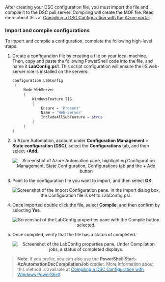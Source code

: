 

After creating your DSC configuration file, you must import the file and compile it to the DSC pull server. Compiling will create the MOF file. Read more about this at [Compiling a DSC Configuration with the Azure portal](https://azure.microsoft.com/en-us/documentation/articles/automation-dsc-compile/#compiling-a-dsc-configuration-with-the-azure-portal).



### Import and compile configurations

To import and compile a configuration, complete the following high-level steps:

1. Create a configuration file by creating a file on your local machine. Then, copy and paste the following PowerShell code into the file, and name it **LabConfig.ps1**. This script configuration will ensure the IIS web-server role is installed on the servers:

    ```powershell
    configuration LabConfig 
     { 
         Node WebServer 
         { 
             WindowsFeature IIS 
             { 
                 Ensure = 'Present' 
                 Name = 'Web-Server' 
                 IncludeAllSubFeature = $true 
             } 
         } 
    } 
    ```

2.  In Azure Automation, account under **Configuration Management** > **State configuration (DSC)**, select the  **Configurations** tab, and then select **+Add**.

    <p style="text-align:center;"><img src="../Linked_Image_Files/dsc3.png" alt="Screenshot of Azure Automation pane, highlighting Configuration Management, State Configuration, Configurations tab and the + Add button"></p>

3. Point to the configuration file you want to import, and then select **OK**.

    <p style="text-align:center;"><img src="../Linked_Image_Files/dsc4.png" alt="Screenshot of the Import Configuration pane. In the Import dialog box, the Configuration file is set to LabConfig.ps1."></p>

4. Once imported double click the file, select **Compile**, and then confirm by selecting **Yes**.

    <p style="text-align:center;"><img src="../Linked_Image_Files/dsc5.png" alt="Screenshot of the LabConfig properties pane with the Compile button selected."></p>

5. Once compiled, verify that the file has a status of completed.
    
    <p style="text-align:center;"><img src="../Linked_Image_Files/dsc6.png" alt="Screenshot of the LabConfig properties pane. Under Compilation jobs, a status of completed displays."></p>


> **Note**: If you prefer, you can also use the **PowerShell Start-AzAutomationDscCompilationJob** cmdlet. More information about this method is available at <a href="https://azure.microsoft.com/en-us/documentation/articles/automation-dsc-compile/#compiling-a-dsc-configuration-with-windows-powershell" target="_blank"><span style="color: #0066cc;" color="#0066cc">Compiling a DSC Configuration with Windows PowerShell</span></a>.
